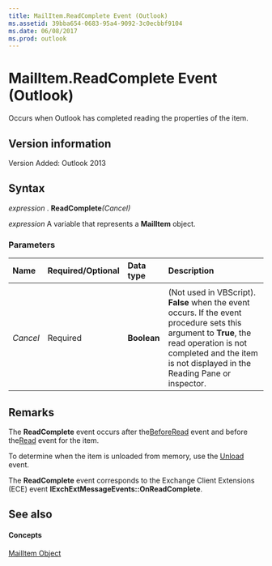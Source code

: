 ```yaml
---
title: MailItem.ReadComplete Event (Outlook)
ms.assetid: 39bba654-0683-95a4-9092-3c0ecbbf9104
ms.date: 06/08/2017
ms.prod: outlook
---
```



# MailItem.ReadComplete Event (Outlook)
Occurs when Outlook has completed reading the properties of the item.

## Version information

Version Added: Outlook 2013 


## Syntax

 _expression_ . **ReadComplete**_(Cancel)_

 _expression_ A variable that represents a **MailItem** object.


### Parameters



|**Name**|**Required/Optional**|**Data type**|**Description**|
|:-----|:-----|:-----|:-----|
|||||
| _Cancel_|Required| **Boolean**|(Not used in VBScript).  **False** when the event occurs. If the event procedure sets this argument to **True**, the read operation is not completed and the item is not displayed in the Reading Pane or inspector.|

## Remarks

The  **ReadComplete** event occurs after the[BeforeRead](Outlook.MailItem.BeforeRead.md) event and before the[Read](Outlook.MailItem.Read.md) event for the item.

To determine when the item is unloaded from memory, use the [Unload](Outlook.MailItem.Unload.md) event.

The  **ReadComplete** event corresponds to the Exchange Client Extensions (ECE) event **IExchExtMessageEvents::OnReadComplete**.


## See also


#### Concepts


[MailItem Object](Outlook.MailItem.md)


